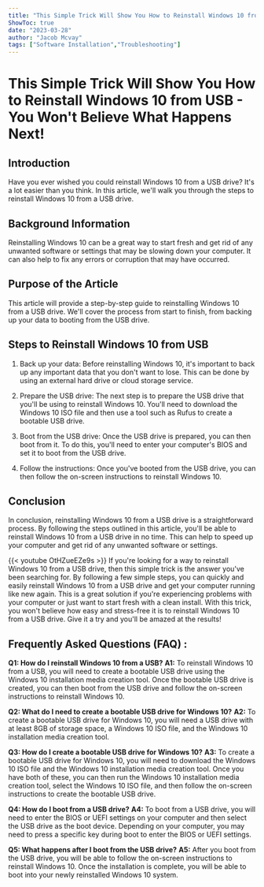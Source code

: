 ```yaml
---
title: "This Simple Trick Will Show You How to Reinstall Windows 10 from USB - You Won't Believe What Happens Next!"
ShowToc: true 
date: "2023-03-28"
author: "Jacob Mcvay" 
tags: ["Software Installation","Troubleshooting"]
---
```

# This Simple Trick Will Show You How to Reinstall Windows 10 from USB - You Won't Believe What Happens Next! 

## Introduction

Have you ever wished you could reinstall Windows 10 from a USB drive? It's a lot easier than you think. In this article, we'll walk you through the steps to reinstall Windows 10 from a USB drive. 

## Background Information

Reinstalling Windows 10 can be a great way to start fresh and get rid of any unwanted software or settings that may be slowing down your computer. It can also help to fix any errors or corruption that may have occurred. 

## Purpose of the Article

This article will provide a step-by-step guide to reinstalling Windows 10 from a USB drive. We'll cover the process from start to finish, from backing up your data to booting from the USB drive. 

## Steps to Reinstall Windows 10 from USB

1. Back up your data: Before reinstalling Windows 10, it's important to back up any important data that you don't want to lose. This can be done by using an external hard drive or cloud storage service. 

2. Prepare the USB drive: The next step is to prepare the USB drive that you'll be using to reinstall Windows 10. You'll need to download the Windows 10 ISO file and then use a tool such as Rufus to create a bootable USB drive. 

3. Boot from the USB drive: Once the USB drive is prepared, you can then boot from it. To do this, you'll need to enter your computer's BIOS and set it to boot from the USB drive. 

4. Follow the instructions: Once you've booted from the USB drive, you can then follow the on-screen instructions to reinstall Windows 10. 

## Conclusion

In conclusion, reinstalling Windows 10 from a USB drive is a straightforward process. By following the steps outlined in this article, you'll be able to reinstall Windows 10 from a USB drive in no time. This can help to speed up your computer and get rid of any unwanted software or settings.

{{< youtube OtHZueEZe9s >}} 
If you're looking for a way to reinstall Windows 10 from a USB drive, then this simple trick is the answer you've been searching for. By following a few simple steps, you can quickly and easily reinstall Windows 10 from a USB drive and get your computer running like new again. This is a great solution if you're experiencing problems with your computer or just want to start fresh with a clean install. With this trick, you won't believe how easy and stress-free it is to reinstall Windows 10 from a USB drive. Give it a try and you'll be amazed at the results!

## Frequently Asked Questions (FAQ) :
**Q1: How do I reinstall Windows 10 from a USB?**
**A1:** To reinstall Windows 10 from a USB, you will need to create a bootable USB drive using the Windows 10 installation media creation tool. Once the bootable USB drive is created, you can then boot from the USB drive and follow the on-screen instructions to reinstall Windows 10.

**Q2: What do I need to create a bootable USB drive for Windows 10?**
**A2:** To create a bootable USB drive for Windows 10, you will need a USB drive with at least 8GB of storage space, a Windows 10 ISO file, and the Windows 10 installation media creation tool. 

**Q3: How do I create a bootable USB drive for Windows 10?**
**A3:** To create a bootable USB drive for Windows 10, you will need to download the Windows 10 ISO file and the Windows 10 installation media creation tool. Once you have both of these, you can then run the Windows 10 installation media creation tool, select the Windows 10 ISO file, and then follow the on-screen instructions to create the bootable USB drive.

**Q4: How do I boot from a USB drive?**
**A4:** To boot from a USB drive, you will need to enter the BIOS or UEFI settings on your computer and then select the USB drive as the boot device. Depending on your computer, you may need to press a specific key during boot to enter the BIOS or UEFI settings.

**Q5: What happens after I boot from the USB drive?**
**A5:** After you boot from the USB drive, you will be able to follow the on-screen instructions to reinstall Windows 10. Once the installation is complete, you will be able to boot into your newly reinstalled Windows 10 system.






